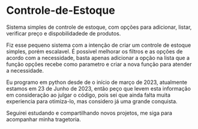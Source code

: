 # Controle-de-Estoque

Sistema simples de controle de estoque, com opções para adicionar, listar, verificar preço e dispobilidadede de produtos.

Fiz esse pequeno sistema com a intenção de criar um controle de estoque simples, porém escalavel. É possivel melhorar os filtros e as opções de acordo com a necessidade, basta apenas adicionar a opção na lista que a função opções recebe como parametro e criar a nova função para atender a necessidade.

Eu programo em python desde de o início de março de 2023, atualmente estamos em 23 de Junho de 2023, então peço que levem esta informação em consideração ao julgar o código, pois sei que ainda falta muita experiencia para otimiza-lo, mas considero já uma grande conquista.

Seguirei estudando e compartilhando novos projetos, me siga para acompanhar minha tragetoria.

